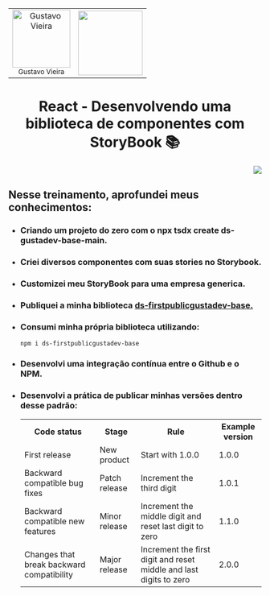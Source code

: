 <div align="center">
  <table>
    <tr>
      <td style="text-align: center;">
        <!-- Link para o GitHub -->
        <a href="https://github.com/GustavoVieiraa">
          <img loading="lazy" src="https://avatars.githubusercontent.com/u/98718305?v=4" width="115" alt="Gustavo Vieira"><br>
        </a>
        <sub>Gustavo Vieira</sub>
      </td>
      <td>
        <!-- Link para o Certificado -->
        <a href="https://cursos.alura.com.br/certificate/gustavo-vieira17/react-desenvolvendo-biblioteca-componentes?lang=pt_BR">
          <img loading="lazy" width="128px" src="https://www.alura.com.br/assets/api/cursos/react-desenvolvendo-biblioteca-componentes.svg" />
        </a>
      </td>
    </tr>
  </table>

  <h1>React - Desenvolvendo uma biblioteca de componentes com StoryBook 📚</h1>
</div>
<p align="right">
  <img loading="lazy" src="http://img.shields.io/static/v1?label=STATUS&message=FINALIZADO!&color=GREEN&style=for-the-badge"/>
</p>
<div>
  <h2> Nesse treinamento, aprofundei meus conhecimentos:  </h2>
  <ul>
    <li><h3>Criando um projeto do zero com o npx tsdx create ds-gustadev-base-main.</h3></li>
    <li><h3>Criei diversos componentes com suas stories no Storybook.</h3></li>
    <li><h3>Customizei meu StoryBook para uma empresa generica.</h3></li>
    <li><h3>Publiquei a minha biblioteca <a href="https://www.npmjs.com/package/ds-firstpublicgustadev-base">ds-firstpublicgustadev-base.</a></h3></li>
    <li>
      <h3>Consumi minha própria biblioteca utilizando:</h3>
      <pre><code>npm i ds-firstpublicgustadev-base</code></pre>
    </li>
    <li><h3>Desenvolvi uma integração contínua entre o Github e o NPM.</h3></li>
    <li><h3>Desenvolvi a prática de publicar minhas versões dentro desse padrão: </h3>
      <table>
        <tr>
          <th>Code status</th>
          <th>Stage</th>
          <th>Rule</th>
          <th>Example version</th>
        </tr>
        <tr>
          <td>First release</td>
          <td>New product</td>
          <td>Start with 1.0.0</td>
          <td>1.0.0</td>
        </tr>
        <tr>
          <td>Backward compatible bug fixes</td>
          <td>Patch release</td>
          <td>Increment the third digit</td>
          <td>1.0.1</td>
        </tr>
        <tr>
          <td>Backward compatible new features</td>
          <td>Minor release</td>
          <td>Increment the middle digit and reset last digit to zero</td>
          <td>1.1.0</td>
        </tr>
        <tr>
          <td>Changes that break backward compatibility</td>
          <td>Major release</td>
          <td>Increment the first digit and reset middle and last digits to zero</td>
          <td>2.0.0</td>
        </tr>
      </table>
    </li>
  </ul>
</div>
